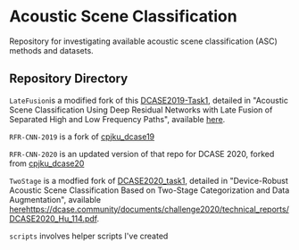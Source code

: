 # Acoustic Scene Classification
Repository for investigating available acoustic scene classification (ASC) methods and datasets.


## Repository Directory

`LateFusion`is a modified fork of this [DCASE2019-Task1](https://github.com/McDonnell-Lab/DCASE2019-Task1), detailed in "Acoustic Scene Classification Using Deep Residual Networks with Late Fusion of Separated High and Low Frequency Paths", available [here](https://dcase.community/documents/challenge2019/technical_reports/DCASE2019_McDonnell_53.pdf).

`RFR-CNN-2019` is a fork of [cpjku_dcase19](https://github.com/kkoutini/cpjku_dcase19)

`RFR-CNN-2020` is an updated version of that repo for DCASE 2020, forked from [cpjku_dcase20](https://github.com/kkoutini/cpjku_dcase20)

`TwoStage` is a modfied fork of [DCASE2020_task1](https://github.com/MihawkHu/DCASE2020_task1), detailed in "Device-Robust Acoustic Scene Classification Based on Two-Stage Categorization and Data Augmentation", available [here](https://dcase.community/documents/challenge2020/technical_reports/DCASE2020_Hu_114.pdf)https://dcase.community/documents/challenge2020/technical_reports/DCASE2020_Hu_114.pdf.

`scripts` involves helper scripts I've created

